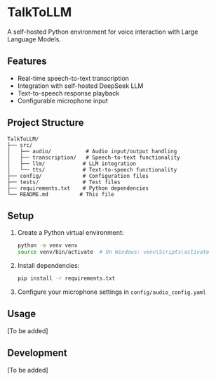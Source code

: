 # TalkToLLM

A self-hosted Python environment for voice interaction with Large Language Models.

## Features
- Real-time speech-to-text transcription
- Integration with self-hosted DeepSeek LLM
- Text-to-speech response playback
- Configurable microphone input

## Project Structure
```
TalkToLLM/
├── src/
│   ├── audio/           # Audio input/output handling
│   ├── transcription/   # Speech-to-text functionality
│   ├── llm/            # LLM integration
│   └── tts/            # Text-to-speech functionality
├── config/             # Configuration files
├── tests/              # Test files
├── requirements.txt    # Python dependencies
└── README.md          # This file
```

## Setup
1. Create a Python virtual environment:
   ```bash
   python -m venv venv
   source venv/bin/activate  # On Windows: venv\Scripts\activate
   ```

2. Install dependencies:
   ```bash
   pip install -r requirements.txt
   ```

3. Configure your microphone settings in `config/audio_config.yaml`

## Usage
[To be added]

## Development
[To be added] 